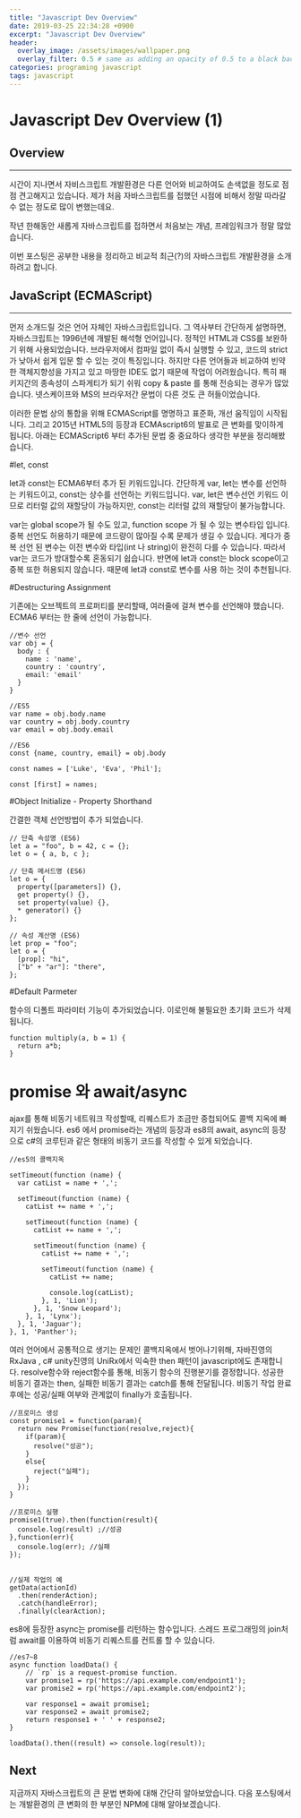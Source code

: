 ```yaml
---
title: "Javascript Dev Overview"
date: 2019-03-25 22:34:28 +0900
excerpt: "Javascript Dev Overview"
header:
  overlay_image: /assets/images/wallpaper.png
  overlay_filter: 0.5 # same as adding an opacity of 0.5 to a black background
categories: programing javascript
tags: javascript
---
```

Javascript Dev Overview (1)
=============

## Overview
* * *

시간이 지나면서 자비스크립트 개발환경은 다른 언어와 비교하여도 손색없을 정도로 점점 견고해지고 있습니다.
제가 처음 자바스크립트를 접했던 시점에 비해서 정말 따라갈 수 없는 정도로 많이 변했는데요.

작년 한해동안 새롭게 자바스크립트를 접하면서 처음보는 개념, 프레임워크가 정말 많았습니다.

이번 포스팅은 공부한 내용을 정리하고 비교적 최근(?)의 자바스크립트 개발환경을 소개하려고 합니다.

## JavaScript (ECMAScript)
* * *

먼저 소개드릴 것은 언어 자체인 자바스크립트입니다. 그 역사부터 간단하게 설명하면,
자바스크립트는 1996년에 개발된 해석형 언어입니다. 정적인 HTML과 CSS를 보완하기 위해 사용되었습니다.
브라우저에서 컴파일 없이 즉시 실행할 수 있고, 코드의 strict가 낮아서 쉽게 입문 할 수 있는 것이 특징입니다.
하지만 다른 언어들과 비교하여 빈약한 객체지향성을 가지고 있고 마땅한 IDE도 없기 때문에 작업이 어려웠습니다.
특히 패키지간의 종속성이 스파게티가 되기 쉬워 copy & paste 를 통해 전승되는 경우가 많았습니다.
넷스케이프와 MS의 브라우저간 문법이 다른 것도 큰 허들이었습니다.

이러한 문법 상의 통합을 위해 ECMAScript를 명명하고 표준화, 개선 움직임이 시작됩니다.
그리고 2015년 HTML5의 등장과 ECMAscript6의 발표로 큰 변화를 맞이하게 됩니다.
아래는 ECMAScript6 부터 추가된 문법 중 중요하다 생각한 부분을 정리해봤습니다.

#let, const

let과 const는 ECMA6부터 추가 된 키워드입니다.
간단하게 var, let는 변수를 선언하는 키워드이고, const는 상수를 선언하는 키워드입니다.
var, let은 변수선언 키워드 이므로 리터럴 값의 재할당이 가능하지만, const는 리터럴 값의 재할당이 불가능합니다.

var는 global scope가 될 수도 있고, function scope 가 될 수 있는 변수타입 입니다.
중복 선언도 허용하기 때문에 코드량이 많아질 수록 문제가 생길 수 있습니다.
게다가 중복 선언 된 변수는 이전 변수와 타입(int 나 string)이 완전히 다를 수 있습니다.
따라서 var는 코드가 방대할수록 혼동되기 쉽습니다.
반면에 let과 const는 block scope이고 중복 또한 허용되지 않습니다.
때문에 let과 const로 변수를 사용 하는 것이 추천됩니다.

#Destructuring Assignment

기존에는 오브젝트의 프로퍼티를 분리할때, 여러줄에 걸쳐 변수를 선언해야 했습니다.
ECMA6 부터는 한 줄에 선언이 가능합니다.

```
//변수 선언
var obj = {
  body : {
    name : 'name',
    country : 'country',
    email: 'email'
  }
}

//ES5
var name = obj.body.name
var country = obj.body.country
var email = obj.body.email

//ES6
const {name, country, email} = obj.body

const names = ['Luke', 'Eva', 'Phil']; 

const [first] = names;
```

#Object Initialize - Property Shorthand

간결한 객체 선언방법이 추가 되었습니다.

```
// 단축 속성명 (ES6)
let a = "foo", b = 42, c = {};
let o = { a, b, c };

// 단축 메서드명 (ES6)
let o = {
  property([parameters]) {},
  get property() {},
  set property(value) {},
  * generator() {}
};

// 속성 계산명 (ES6)
let prop = "foo";
let o = {
  [prop]: "hi",
  ["b" + "ar"]: "there",
};
```

#Default Parmeter

함수의 디폴트 파라미터 기능이 추가되었습니다.
이로인해 불필요한 초기화 코드가 삭제 됩니다.

```
function multiply(a, b = 1) {
  return a*b;
}
```

# promise 와 await/async

ajax를 통해 비동기 네트워크 작성할때, 리퀘스트가 조금만 중첩되어도 콜백 지옥에 빠지기 쉬웠습니다.
es6 에서 promise라는 개념의 등장과 es8의 await, async의 등장으로 c#의 코루틴과 같은 형태의 비동기 코드를 작성할 수 있게 되었습니다.

```
//es5의 콜백지옥

setTimeout(function (name) {
  var catList = name + ',';

  setTimeout(function (name) {
    catList += name + ',';

    setTimeout(function (name) {
      catList += name + ',';

      setTimeout(function (name) {
        catList += name + ',';

        setTimeout(function (name) {
          catList += name;

          console.log(catList);
        }, 1, 'Lion');
      }, 1, 'Snow Leopard');
    }, 1, 'Lynx');
  }, 1, 'Jaguar');
}, 1, 'Panther');
```

여러 언어에서 공통적으로 생기는 문제인 콜백지옥에서 벗어나기위해,
자바진영의 RxJava , c# unity진영의 UniRx에서 익숙한 then 패턴이 javascript에도 존재합니다.
resolve함수와 reject함수를 통해, 비동기 함수의 진행분기를 결정합니다.
성공한 비동기 결과는 then, 실패한 비동기 결과는 catch를 통해 전달됩니다.
비동기 작업 완료후에는 성공/실패 여부와 관계없이 finally가 호출됩니다.

```
//프로미스 생성
const promise1 = function(param){
  return new Promise(function(resolve,reject){
    if(param){
      resolve("성공");
    }
    else{
      reject("실패");
    }
  });
}

//프로미스 실행
promise1(true).then(function(result){
  console.log(result) ;//성공
},function(err){
  console.log(err); //실패
});


//실제 작업의 예
getData(actionId)
  .then(renderAction);
  .catch(handleError);
  .finally(clearAction);
```

es8에 등장한 async는 promise를 리턴하는 함수입니다.
스레드 프로그래밍의 join처럼 await를 이용하여 비동기 리퀘스트를 컨트롤 할 수 있습니다.
```
//es7~8
async function loadData() {
    // `rp` is a request-promise function.
    var promise1 = rp('https://api.example.com/endpoint1');
    var promise2 = rp('https://api.example.com/endpoint2');

    var response1 = await promise1;
    var response2 = await promise2;
    return response1 + ' ' + response2;
}

loadData().then((result) => console.log(result));
```

## Next
지금까지 자바스크립트의 큰 문법 변화에 대해 간단히 알아보았습니다.
다음 포스팅에서는 개발환경의 큰 변화의 한 부분인 NPM에 대해 알아보겠습니다.